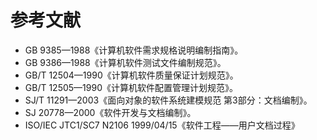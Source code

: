 # 参考文献

- GB 9385—1988《计算机软件需求规格说明编制指南》。
- GB 9386—1988《计算机软件测试文件编制规范》。
- GB/T 12504—1990《计算机软件质量保证计划规范》。
- GB/T 12505—1990《计算机软件配置管理计划规范》。
- SJ/T 11291—2003《面向对象的软件系统建模规范 第3部分：文档编制》。
- SJ 20778—2000《软件开发与文档编制》。
- ISO/IEC JTC1/SC7 N2106 1999/04/15《软件工程——用户文档过程》